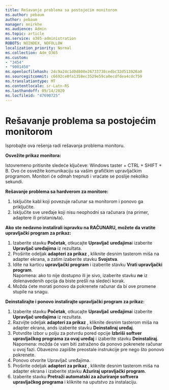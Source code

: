 ```yaml
---
title: Rešavanje problema sa postojećim monitorom
ms.author: pebaum
author: pebaum
manager: mnirkhe
ms.audience: Admin
ms.topic: article
ms.service: o365-administration
ROBOTS: NOINDEX, NOFOLLOW
localization_priority: Normal
ms.collection: Adm_O365
ms.custom:
- "3454"
- "9001450"
ms.openlocfilehash: 2dc9a24c1d0d808e26733738cedbc32d513926a0
ms.sourcegitcommit: c6692ce0fa1358ec3529e59ca0ecdfdea4cdc759
ms.translationtype: MT
ms.contentlocale: sr-Latn-RS
ms.lasthandoff: 09/14/2020
ms.locfileid: "47690725"
---
```

# <a name="troubleshoot-an-existing-monitor"></a>Rešavanje problema sa postojećim monitorom

Isprobajte ova rešenja radi rešavanja problema monitoru. 

**Osvežite prikaz monitora:**

Istovremeno pritisnite sledeće ključeve: Windows taster + CTRL + SHIFT + B. Ovo će osvežite komunikaciju sa vašim grafičkim upravljačkim programom. Monitori će odmah trepnuti i vraćate se poslije nekoliko sekundi.

**Rešavanje problema sa hardverom za monitore:**

1. Isključite kabl koji povezuje računar sa monitorom i ponovo ga priključite.
2. Isključite sve uređaje koji nisu neophodni sa računara (na primer, adaptere ili pristaniљta).

**Ako ste nedavno instalirali ispravku na RAČUNARU, možete da vratite upravljački program za prikaz:**

1. Izaberite stavku **Početak**, otkucajte **Upravljač uređajima**i izaberite **Upravljač uređajima** iz rezultata.
2. Proširite odeljak **adapteri za prikaz** , kliknite desnim tasterom miša na adapter ekrana, a zatim izaberite stavku **Svojstva**.
3. Idite na karticu **upravljački program** i izaberite stavku **Vrati upravljački program**. <br>
Napomena: ako to nije dostupno ili je sivo, izaberite stavku **ne** iz dolenavedenih opcija da biste prešli na sledeći korak.
4. Možda ćete morati ponovo da pokrenete računar da bi ove promene stupile na snagu.

**Deinstalirajte i ponovo instalirajte upravljački program za prikaz:**

1. Izaberite stavku **Početak**, otkucajte **Upravljač uređajima**i izaberite **Upravljač uređajima** iz rezultata.
2. Razvijte odeljak **adapteri za prikaz** , kliknite desnim tasterom miša na adapter ekrana, ands izaberite stavku **Deinstaliraj uređaj**. 
3. Potvrdite izbor u polju za potvrdu pored opcije **Izbriši softver upravljačkog programa za ovaj uređaj** i izaberite stavku **Deinstaliraj**.<br>
Napomena: možda će vam biti zatraženo da ponovo pokrenete računar u ovoj fazi. Obavezno zapišite preostale instrukcije pre nego što ponovo pokrenete.
4. Ponovo otvorite Upravljač uređajima.
5. Proširite odeljak **adapteri za prikaz** , kliknite desnim tasterom miša na adapter ekrana i izaberite stavku **Ažuriraj upravljački program**.
6. Izaberite stavku **Pretraži automatski za ažuriranje softvera upravljačkog programa** i kliknite na uputstvo za instalaciju.